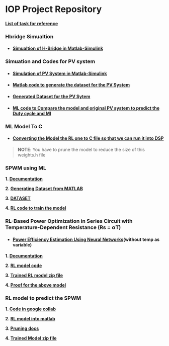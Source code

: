 # IOP Project Repository

#### [List of task for reference](https://github.com/Kraken57/iop-task/tree/main/tasks)

### Hbridge Simualtion
- #### [Simualtion of H-Bridge in Matlab-Simulink ](https://github.com/Kraken57/iop-task/tree/main/matlab_simulation/hbridge_simulink)

### Simuation and Codes for PV system
- #### [Simulation of PV System in Matlab-Simulink](https://github.com/Kraken57/iop-task/tree/main/matlab_simulation/pvsystem_simulink)

- #### [Matlab code to generate the dataset for the PV System](https://github.com/Kraken57/iop-task/blob/main/ml_pvsystem/generatepvdataset.m)

- #### [Generated Dataset for the PV Sytem](https://github.com/Kraken57/iop-task/blob/main/ml_pvsystem/pvdataset.xlsx)

- #### [ML code to Compare the model and original PV system to predict the Duty cycle and MI](https://github.com/Kraken57/iop-task/blob/main/ml_pvsystem/pvmppt.ipynb)

### ML Model To C
- #### [Converting the Model the RL one to C file so that we can run it into DSP ](https://github.com/Kraken57/iop-task/tree/main/rltoc)
> **NOTE**: You have to prune the model to reduce the size of this weights.h file

### SPWM using ML
**1. [Documentation](https://github.com/Kraken57/iop-task/blob/main/solutions/task04/spwm_ml/documentation/spwm_ml.md)**

**2. [Generating Dataset from MATLAB](https://github.com/Kraken57/iop-task/blob/main/solutions/task04/spwm_ml/spwm.m)**

**3. [DATASET](https://github.com/Kraken57/iop-task/blob/main/solutions/task04/spwm_ml/spwm_dataset_60kHz.csv)**

**4. [RL code to train the model](https://github.com/Kraken57/iop-task/blob/main/solutions/task04/spwm_ml/spwm_ml.ipynb)**

### RL-Based Power Optimization in Series Circuit with Temperature-Dependent Resistance (Rs = αT)

- #### [Power Efficiency Estimation Using Neural Networks](https://github.com/Kraken57/iop-task/blob/main/solutions/task02/documentation/mldoc.md)(without temp as variable)

**1. [Documentation](https://github.com/Kraken57/iop-task/blob/main/solutions/task04/temp_ml/documentation/ralphaT_circuit.md)**

**2. [RL model code](https://github.com/Kraken57/iop-task/blob/main/solutions/task04/temp_ml/rsalphaT.ipynb)**

**3. [Trained RL model zip file](https://github.com/Kraken57/iop-task/blob/main/solutions/task04/temp_ml/circuit_rl_model.zip)**

**4. [Proof for the above model](https://github.com/Kraken57/iop-task/blob/main/solutions/task04/temp_ml/RL-proof.ipynb)**


### RL model to predict the SPWM
**1. [Code in google collab](https://github.com/Kraken57/iop-task/blob/main/solutions/task05/rl_spwm/src/spwm-rl.ipynb)**

**2. [RL model into matlab](https://github.com/Kraken57/iop-task/blob/main/solutions/task05/rl_spwm/matlabmodel/spwm_rl_function.m)**

**3. [Pruning docs](https://github.com/Kraken57/iop-task/blob/main/solutions/task05/documentation/pruning.md)**

**4. [Trained Model zip file](https://github.com/Kraken57/iop-task/tree/main/solutions/task05/rl_spwm/model)**